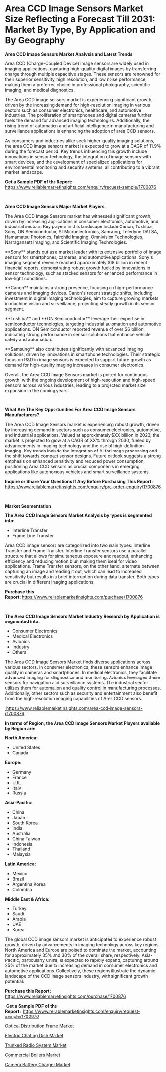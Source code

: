 <p><h1>Area CCD Image Sensors Market Size Reflecting a Forecast Till 2031: Market By Type, By Application and By Geography</h1></p><p><strong>Area CCD Image Sensors Market Analysis and Latest Trends</strong></p>
<p><p>Area CCD (Charge-Coupled Device) image sensors are widely used in imaging applications, capturing high-quality digital images by transferring charge through multiple capacitive stages. These sensors are renowned for their superior sensitivity, high resolution, and low noise performance, making them a preferred choice in professional photography, scientific imaging, and medical diagnostics.</p><p>The Area CCD image sensors market is experiencing significant growth, driven by the increasing demand for high-resolution imaging in various sectors such as consumer electronics, healthcare, and automotive industries. The proliferation of smartphones and digital cameras further fuels the demand for advanced imaging technologies. Additionally, the rising trend of automation and artificial intelligence in manufacturing and surveillance applications is enhancing the adoption of area CCD sensors.</p><p>As consumers and industries alike seek higher-quality imaging solutions, the area CCD image sensors market is expected to grow at a CAGR of 11.9% during the forecast period. Key trends influencing this growth include innovations in sensor technology, the integration of image sensors with smart devices, and the development of specialized applications for environmental monitoring and security systems, all contributing to a vibrant market landscape.</p></p>
<p><strong>Get a Sample PDF of the Report:&nbsp;</strong> <a href="https://www.reliablemarketinsights.com/enquiry/request-sample/1700876?utm_campaign=1589&utm_medium=2&utm_source=Github&utm_content=ia&utm_term=21102024&utm_id=area-ccd-image-sensors">https://www.reliablemarketinsights.com/enquiry/request-sample/1700876</a></p>
<p>&nbsp;</p>
<p><strong>Area CCD Image Sensors Major Market Players</strong></p>
<p><p>The Area CCD Image Sensors market has witnessed significant growth, driven by increasing applications in consumer electronics, automotive, and industrial sectors. Key players in this landscape include Canon, Toshiba, Sony, ON Semiconductor, STMicroelectronics, Samsung, Teledyne DALSA, Hamamatsu Photonics, Fairchild Imaging, Omnivision Technologies, Narragansett Imaging, and Scientific Imaging Technologies.</p><p>**Sony** stands out as a market leader with its extensive portfolio of image sensors for smartphones, cameras, and automotive applications. Sony's imaging segment revenue reached approximately $18 billion in recent financial reports, demonstrating robust growth fueled by innovations in sensor technology, such as stacked sensors for enhanced performance in low-light conditions.</p><p>**Canon** maintains a strong presence, focusing on high-performance cameras and imaging devices. Canon's recent strategic shifts, including investment in digital imaging technologies, aim to capture growing markets in machine vision and surveillance, projecting steady growth in its sensor segment.</p><p>**Toshiba** and **ON Semiconductor** leverage their expertise in semiconductor technologies, targeting industrial automation and automotive applications. ON Semiconductor reported revenue of over $6 billion, indicating strong performance in sensor solutions that enhance vehicle safety and automation.</p><p>**Samsung** also contributes significantly with advanced imaging solutions, driven by innovations in smartphone technologies. Their strategic focus on R&D in image sensors is expected to support future growth as demand for high-quality imaging increases in consumer electronics.</p><p>Overall, the Area CCD Image Sensors market is poised for continuous growth, with the ongoing development of high-resolution and high-speed sensors across various industries, leading to a projected market size expansion in the coming years.</p></p>
<p>&nbsp;</p>
<p><strong>What Are The Key Opportunities For Area CCD Image Sensors Manufacturers?</strong></p>
<p><p>The Area CCD Image Sensors market is experiencing robust growth, driven by increasing demand in sectors such as consumer electronics, automotive, and industrial applications. Valued at approximately $XX billion in 2023, the market is projected to grow at a CAGR of XX% through 2030, fueled by advancements in imaging technology and the rise of high-definition imaging. Key trends include the integration of AI for image processing and the shift towards compact sensor designs. Future outlook suggests a strong emphasis on enhanced sensitivity and reduced power consumption, positioning Area CCD sensors as crucial components in emerging applications like autonomous vehicles and smart surveillance systems.</p></p>
<p><strong>Inquire or Share Your Questions If Any Before Purchasing This Report:</strong> <a href="https://www.reliablemarketinsights.com/enquiry/pre-order-enquiry/1700876?utm_campaign=1589&utm_medium=2&utm_source=Github&utm_content=ia&utm_term=21102024&utm_id=area-ccd-image-sensors">https://www.reliablemarketinsights.com/enquiry/pre-order-enquiry/1700876</a></p>
<p>&nbsp;</p>
<p><strong>Market Segmentation</strong></p>
<p><strong>The Area CCD Image Sensors Market Analysis by types is segmented into:</strong></p>
<p><ul><li>Interline Transfer</li><li>Frame Line Transfer</li></ul></p>
<p><p>Area CCD image sensors are categorized into two main types: Interline Transfer and Frame Transfer. Interline Transfer sensors use a parallel structure that allows for simultaneous exposure and readout, enhancing efficiency and reducing motion blur, making them ideal for video applications. Frame Transfer sensors, on the other hand, alternate between capturing an image and reading it out, which can lead to increased sensitivity but results in a brief interruption during data transfer. Both types are crucial in different imaging applications.</p></p>
<p><strong>Purchase this Report:&nbsp;</strong><a href="https://www.reliablemarketinsights.com/purchase/1700876?utm_campaign=1589&utm_medium=2&utm_source=Github&utm_content=ia&utm_term=21102024&utm_id=area-ccd-image-sensors">https://www.reliablemarketinsights.com/purchase/1700876</a></p>
<p>&nbsp;</p>
<p><strong>The Area CCD Image Sensors Market Industry Research by Application is segmented into:</strong></p>
<p><ul><li>Consumer Electronics</li><li>Medical Electronics</li><li>Avionics</li><li>Industry</li><li>Others</li></ul></p>
<p><p>The Area CCD Image Sensors Market finds diverse applications across various sectors. In consumer electronics, these sensors enhance image quality in cameras and smartphones. In medical electronics, they facilitate advanced imaging for diagnostics and monitoring. Avionics leverages these sensors for navigation and surveillance systems. The industrial sector utilizes them for automation and quality control in manufacturing processes. Additionally, other sectors such as security and entertainment also benefit from the high-resolution imaging capabilities of Area CCD sensors.</p></p>
<p><a href="https://www.reliablemarketinsights.com/area-ccd-image-sensors-r1700876?utm_campaign=1589&utm_medium=2&utm_source=Github&utm_content=ia&utm_term=21102024&utm_id=area-ccd-image-sensors">&nbsp;https://www.reliablemarketinsights.com/area-ccd-image-sensors-r1700876</a></p>
<p><strong>In terms of Region, the Area CCD Image Sensors Market Players available by Region are:</strong></p>
<p>
    <p> <strong> North America: </strong>
        <ul>
            <li>United States</li>
            <li>Canada</li>
        </ul>
        </p> 
    <p> <strong> Europe: </strong>
        <ul>
            <li>Germany</li>
            <li>France</li>
            <li>U.K.</li>
            <li>Italy</li>
            <li>Russia</li>
        </ul>
        </p> 
    <p> <strong> Asia-Pacific: </strong>
        <ul>
            <li>China</li>
            <li>Japan</li>
            <li>South Korea</li>
            <li>India</li>
            <li>Australia</li>
            <li>China Taiwan</li>
            <li>Indonesia</li>
            <li>Thailand</li>
            <li>Malaysia</li>
        </ul>
        </p> 
    <p> <strong> Latin America: </strong>
        <ul>
            <li>Mexico</li>
            <li>Brazil</li>
            <li>Argentina Korea</li>
            <li>Colombia</li>
        </ul>
        </p> 
    <p> <strong> Middle East & Africa: </strong>
        <ul>
            <li>Turkey</li>
            <li>Saudi</li>
            <li>Arabia</li>
            <li>UAE</li>
            <li>Korea</li>
        </ul>
    </p>
    </p>
<p><p>The global CCD image sensors market is anticipated to experience robust growth, driven by advancements in imaging technology across key regions. North America and Europe are poised to dominate the market, accounting for approximately 35% and 30% of the overall share, respectively. Asia-Pacific, particularly China, is expected to rapidly expand, capturing around 25% of the market due to increasing demand in consumer electronics and automotive applications. Collectively, these regions illustrate the dynamic landscape of the CCD image sensors industry, with significant growth potential.</p></p>
<p><strong>Purchase this Report: </strong><a href="https://www.reliablemarketinsights.com/purchase/1700876?utm_campaign=1589&utm_medium=2&utm_source=Github&utm_content=ia&utm_term=21102024&utm_id=area-ccd-image-sensors">https://www.reliablemarketinsights.com/purchase/1700876</a></p>
<p>&nbsp;<strong>Get a Sample PDF of the Report:&nbsp;&nbsp;</strong><a href="https://www.reliablemarketinsights.com/enquiry/request-sample/1700876?utm_campaign=1589&utm_medium=2&utm_source=Github&utm_content=ia&utm_term=21102024&utm_id=area-ccd-image-sensors">https://www.reliablemarketinsights.com/enquiry/request-sample/1700876</a></p>
<p><strong></strong></p>
<p><p><a href="https://www.linkedin.com/pulse/insights-optical-distribution-frame-industry-market-financial-8nkwc?utm_campaign=1589&utm_medium=2&utm_source=Github&utm_content=ia&utm_term=21102024&utm_id=area-ccd-image-sensors">Optical Distribution Frame Market</a></p><p><a href="https://www.linkedin.com/pulse/electric-chafing-dish-market-essentials-key-players-demand-dro5c?utm_campaign=1589&utm_medium=2&utm_source=Github&utm_content=ia&utm_term=21102024&utm_id=area-ccd-image-sensors">Electric Chafing Dish Market</a></p><p><a href="https://issuu.com/reportprime-2/docs/trunked-radio-system-market-size-20_c9d0784adef0cf?utm_campaign=1589&utm_medium=2&utm_source=Github&utm_content=ia&utm_term=21102024&utm_id=area-ccd-image-sensors">Trunked Radio System Market</a></p><p><a href="https://www.linkedin.com/pulse/commercial-boilers-market-pulse-43-expansion-blueprint-2024-2031-vxy4c?utm_campaign=1589&utm_medium=2&utm_source=Github&utm_content=ia&utm_term=21102024&utm_id=area-ccd-image-sensors">Commercial Boilers Market</a></p><p><a href="https://github.com/Rekhakhatun65/Market-Research-Report-List-1/blob/main/camera-battery-charger-market.md?utm_campaign=1589&utm_medium=2&utm_source=Github&utm_content=ia&utm_term=21102024&utm_id=area-ccd-image-sensors">Camera Battery Charger Market</a></p></p>